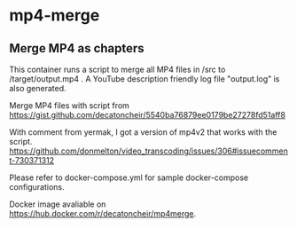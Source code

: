 # mp4-merge

## Merge MP4 as chapters

This container runs a script to merge all MP4 files in /src to /target/output.mp4 . A YouTube description friendly log file "output.log" is also generated.

Merge MP4 files with script from https://gist.github.com/decatoncheir/5540ba76879ee0179be27278fd51aff8

With comment from yermak, I got a version of mp4v2 that works with the script. https://github.com/donmelton/video_transcoding/issues/306#issuecomment-730371312

Please refer to docker-compose.yml for sample docker-compose configurations.

Docker image avaliable on https://hub.docker.com/r/decatoncheir/mp4merge.

